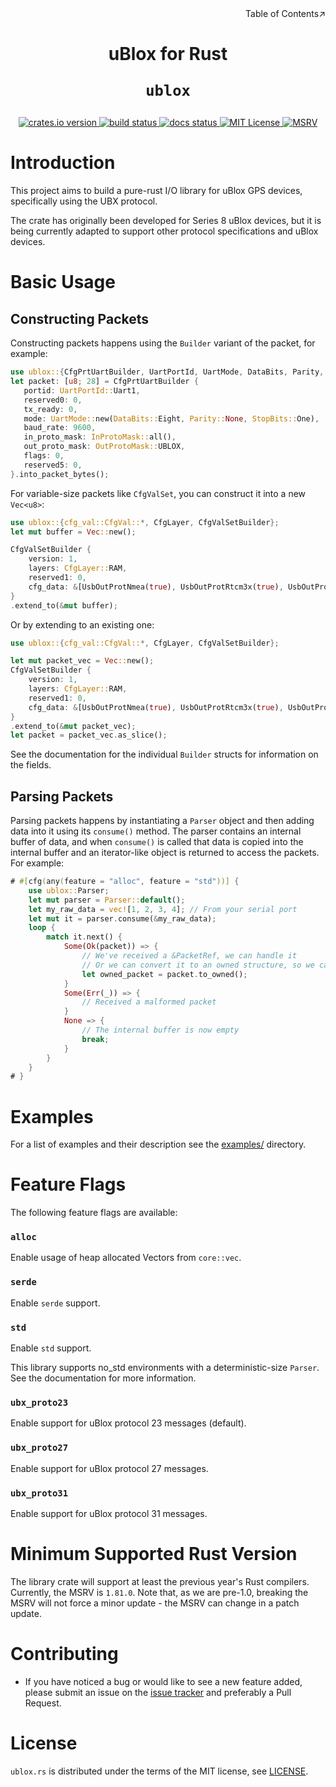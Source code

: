 <div align=right>Table of Contents↗️</div>

<h1 align=center>uBlox for Rust

<code>ublox</code>
</h1>

<div align="center">
    <a href=https://crates.io/crates/ublox>
        <img src=https://img.shields.io/crates/v/ublox.svg alt="crates.io version">
    </a>
    <a href=https://github.com/ublox-rs/ublox/actions/workflows/build.yml>
        <img src=https://github.com/ublox-rs/ublox/actions/workflows/build.yml/badge.svg alt="build status">
    </a>
    <a href=https://docs.rs/ublox/badge.svg>
        <img src=https://docs.rs/ublox/badge.svg alt="docs status">
    </a>
    <a href=https://github.com/ublox-rs/ublox/tree/master/LICENSE>
        <img src=https://img.shields.io/badge/license-MIT-blue.svg alt="MIT License">
    </a>
    <a href=https://www.whatrustisit.com>
        <img src=https://img.shields.io/badge/minimum%20rustc-1.81-blue?logo=rust alt="MSRV">
    </a>
</div>

# Introduction

This project aims to build a pure-rust I/O library for uBlox GPS devices, specifically using the UBX protocol.

The crate has originally been developed for Series 8 uBlox devices, but it is being currently adapted to support other protocol specifications and uBlox devices.

# Basic Usage

## Constructing Packets

Constructing packets happens using the `Builder` variant of the packet, for example:

```rust
use ublox::{CfgPrtUartBuilder, UartPortId, UartMode, DataBits, Parity, StopBits, InProtoMask, OutProtoMask};
let packet: [u8; 28] = CfgPrtUartBuilder {
   portid: UartPortId::Uart1,
   reserved0: 0,
   tx_ready: 0,
   mode: UartMode::new(DataBits::Eight, Parity::None, StopBits::One),
   baud_rate: 9600,
   in_proto_mask: InProtoMask::all(),
   out_proto_mask: OutProtoMask::UBLOX,
   flags: 0,
   reserved5: 0,
}.into_packet_bytes();
```

For variable-size packets like `CfgValSet`, you can construct it into a new `Vec<u8>`:

```rust
use ublox::{cfg_val::CfgVal::*, CfgLayer, CfgValSetBuilder};
let mut buffer = Vec::new();

CfgValSetBuilder {
    version: 1,
    layers: CfgLayer::RAM,
    reserved1: 0,
    cfg_data: &[UsbOutProtNmea(true), UsbOutProtRtcm3x(true), UsbOutProtUbx(true)],
}
.extend_to(&mut buffer);
```

Or by extending to an existing one:

```rust
use ublox::{cfg_val::CfgVal::*, CfgLayer, CfgValSetBuilder};

let mut packet_vec = Vec::new();
CfgValSetBuilder {
    version: 1,
    layers: CfgLayer::RAM,
    reserved1: 0,
    cfg_data: &[UsbOutProtNmea(true), UsbOutProtRtcm3x(true), UsbOutProtUbx(true)],
}
.extend_to(&mut packet_vec);
let packet = packet_vec.as_slice();
```
See the documentation for the individual `Builder` structs for information on the fields.

## Parsing Packets

Parsing packets happens by instantiating a `Parser` object and then adding data into it using its `consume()` method. The parser contains an internal buffer of data, and when `consume()` is called that data is copied into the internal buffer and an iterator-like object is returned to access the packets. For example:

```rust
# #[cfg(any(feature = "alloc", feature = "std"))] {
    use ublox::Parser;
    let mut parser = Parser::default();
    let my_raw_data = vec![1, 2, 3, 4]; // From your serial port
    let mut it = parser.consume(&my_raw_data);
    loop {
        match it.next() {
            Some(Ok(packet)) => {
                // We've received a &PacketRef, we can handle it
                // Or we can convert it to an owned structure, so we can move it
                let owned_packet = packet.to_owned();
            }
            Some(Err(_)) => {
                // Received a malformed packet
            }
            None => {
                // The internal buffer is now empty
                break;
            }
        }
    }
# }
```

# Examples

For a list of examples and their description see the [examples/](./examples/README.md) directory. 

# Feature Flags

The following feature flags are available:

### `alloc`

Enable usage of heap allocated Vectors from `core::vec`. 

### `serde`

Enable `serde` support. 

### `std`

Enable `std` support. 

This library supports no_std environments with a deterministic-size `Parser`. See the documentation for more information.

### `ubx_proto23`

Enable support for uBlox protocol 23 messages (default).

### `ubx_proto27`

Enable support for uBlox protocol 27 messages. 

### `ubx_proto31`

Enable support for uBlox protocol 31 messages. 

# Minimum Supported Rust Version

The library crate will support at least the previous year's Rust compilers. Currently, the MSRV is `1.81.0`. Note that, as we are pre-1.0, breaking the MSRV will not force a minor update - the MSRV can change in a patch update.

# Contributing

* If you have noticed a bug or would like to see a new feature added, please submit an issue on the [issue tracker](https://github.com/ublox-rs/ublox/issues) and preferably a Pull Request.

# License

`ublox.rs` is distributed under the terms of the MIT license, see [LICENSE](https://github.com/ublox-rs/ublox/tree/master/LICENSE).
